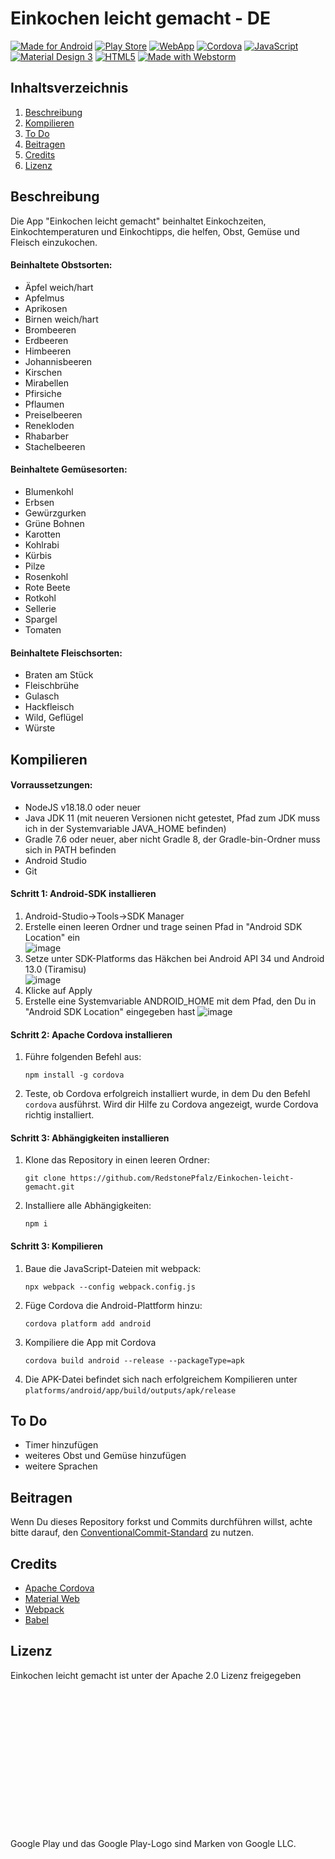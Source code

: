 # Einkochen leicht gemacht - DE

[![Made for Android](https://img.shields.io/badge/Made%20for%20Android-3DDC84?style=for-the-badge&logo=android&logoColor=white)]()
[![Play Store](https://img.shields.io/badge/Google_Play-414141?style=for-the-badge&logo=google-play&logoColor=white)](https://play.google.com/store/apps/details?id=de.redstonepfalz.einkochen&utm_source=elg-web-github&utm_campaign=github)
[![WebApp](https://img.shields.io/badge/WebApp-FF7139?style=for-the-badge&logo=Firefox-Browser&logoColor=white)](https://redstonepfalz.github.io/einkochen-leicht-gemacht)
[![Cordova](https://img.shields.io/badge/Cordova-35434F?style=for-the-badge&logo=apache-cordova&logoColor=E8E8E8)]()
[![JavaScript](https://img.shields.io/badge/JavaScript-323330?style=for-the-badge&logo=javascript&logoColor=F7DF1E)]()
[![Material Design 3](https://img.shields.io/badge/material%20design%203-757575?style=for-the-badge&logo=material%20design&logoColor=white)]()
[![HTML5](https://img.shields.io/badge/HTML5-E34F26?style=for-the-badge&logo=html5&logoColor=white)]()
[![Made with Webstorm](https://img.shields.io/badge/Made%20with%20WebStorm-000000?style=for-the-badge&logo=WebStorm&logoColor=white)]()

## Inhaltsverzeichnis
1. [Beschreibung](#Beschreibung)
2. [Kompilieren](#Kompilieren)
3. [To Do](#To-Do)
4. [Beitragen](#Beitragen)
5. [Credits](#Credits)
6. [Lizenz](#Lizenz)

## Beschreibung
Die App "Einkochen leicht gemacht" beinhaltet Einkochzeiten, Einkochtemperaturen und Einkochtipps, die helfen, Obst, Gemüse und Fleisch einzukochen.<br>
#### Beinhaltete Obstsorten:
- Äpfel weich/hart
- Apfelmus
- Aprikosen
- Birnen weich/hart
- Brombeeren
- Erdbeeren
- Himbeeren
- Johannisbeeren
- Kirschen
- Mirabellen
- Pfirsiche
- Pflaumen
- Preiselbeeren
- Renekloden
- Rhabarber
- Stachelbeeren

#### Beinhaltete Gemüsesorten:
- Blumenkohl
- Erbsen
- Gewürzgurken
- Grüne Bohnen
- Karotten
- Kohlrabi
- Kürbis
- Pilze
- Rosenkohl
- Rote Beete
- Rotkohl
- Sellerie
- Spargel
- Tomaten

#### Beinhaltete Fleischsorten:
- Braten am Stück
- Fleischbrühe
- Gulasch
- Hackfleisch
- Wild, Geflügel
- Würste


## Kompilieren
#### Vorraussetzungen:
- NodeJS v18.18.0 oder neuer
- Java JDK 11 (mit neueren Versionen nicht getestet, Pfad zum JDK muss ich in der Systemvariable JAVA_HOME befinden)
- Gradle 7.6 oder neuer, aber nicht Gradle 8, der Gradle-bin-Ordner muss sich in PATH befinden
- Android Studio
- Git

#### Schritt 1: Android-SDK installieren
1. Android-Studio->Tools->SDK Manager
2. Erstelle einen leeren Ordner und trage seinen Pfad in "Android SDK Location" ein<br>
![image](https://github.com/RedstonePfalz/Einkochen-leicht-gemacht/assets/55254344/71639717-66b1-4297-9063-685a47ab276a)
3. Setze unter SDK-Platforms das Häkchen bei Android API 34 und Android 13.0 (Tiramisu)<br>
![image](https://github.com/RedstonePfalz/Einkochen-leicht-gemacht/assets/55254344/ea0338be-4037-4fc2-9ebb-e08cddd97fae)
4. Klicke auf Apply
5. Erstelle eine Systemvariable ANDROID_HOME mit dem Pfad, den Du in "Android SDK Location" eingegeben hast
![image](https://github.com/RedstonePfalz/Einkochen-leicht-gemacht/assets/55254344/65d99b01-ada3-471f-afc3-825037482b2a)

#### Schritt 2: Apache Cordova installieren
1. Führe folgenden Befehl aus:
   ```console
   npm install -g cordova
   ```
3. Teste, ob Cordova erfolgreich installiert wurde, in dem Du den Befehl `cordova` ausführst. Wird dir Hilfe zu Cordova angezeigt, wurde Cordova richtig installiert.

#### Schritt 3: Abhängigkeiten installieren
1. Klone das Repository in einen leeren Ordner:
   ```console
   git clone https://github.com/RedstonePfalz/Einkochen-leicht-gemacht.git
   ```
3. Installiere alle Abhängigkeiten:
   ```console
   npm i
   ```

#### Schritt 3: Kompilieren
1. Baue die JavaScript-Dateien mit webpack:
   ```console
   npx webpack --config webpack.config.js
   ```
2. Füge Cordova die Android-Plattform hinzu:
   ```console
   cordova platform add android
   ```
3. Kompiliere die App mit Cordova
   ```console
   cordova build android --release --packageType=apk
   ```
4. Die APK-Datei befindet sich nach erfolgreichem Kompilieren unter `platforms/android/app/build/outputs/apk/release`


## To Do
- Timer hinzufügen
- weiteres Obst und Gemüse hinzufügen
- weitere Sprachen


## Beitragen
Wenn Du dieses Repository forkst und Commits durchführen willst, achte bitte darauf, den [ConventionalCommit-Standard](https://www.conventionalcommits.org/) zu nutzen.


## Credits
- [Apache Cordova](https://cordova.apache.org/)
- [Material Web](https://material-web.dev/)
- [Webpack](https://webpack.js.org/)
- [Babel](https://babeljs.io/)

## Lizenz
Einkochen leicht gemacht ist unter der Apache 2.0 Lizenz freigegeben


<br><br><br><br><br><br><br><br><br><br><br><br><br><br>
Google Play und das Google Play-Logo sind Marken von Google LLC.
